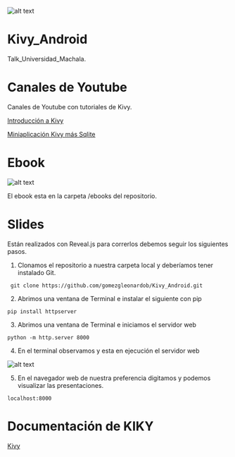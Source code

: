 ![alt text](https://i.udemycdn.com/course/750x422/688828_f879.jpg  "Logo Title Text 1")

# Kivy_Android

Talk_Universidad_Machala.

# Canales de Youtube

Canales de Youtube con tutoriales de Kivy.

[Introducción a Kivy](https://www.youtube.com/watch?v=9F_bw8OP1f0&list=PLOBq4FLbvJGQA31Zhfnha3KKhG6xjZ1cz)

[Miniaplicación Kivy más Sqlite](https://www.youtube.com/watch?v=jF6CJCTKj7w&list=PLOBq4FLbvJGSjYR2EW0VAWqEWVpk16GLT)

# Ebook
![alt text](https://infomediang.com/wp-content/uploads/2016/05/download-creating-apps-in-kivy-mobile-with-python-pdf-e1542777033443.png  "Logo Title Text 1")

El ebook esta en la carpeta /ebooks del repositorio.

# Slides

Están realizados con Reveal.js para correrlos debemos seguir los siguientes pasos.

1. Clonamos el repositorio a nuestra carpeta local y deberíamos tener instalado Git.

~~~~
 git clone https://github.com/gomezgleonardob/Kivy_Android.git
~~~~

2. Abrimos una ventana de Terminal e instalar el siguiente con pip

~~~~
pip install httpserver
~~~~

3. Abrimos una ventana de Terminal e iniciamos el servidor web

~~~~
python -m http.server 8000
~~~~

4. En el terminal observamos y esta en ejecución el servidor web

![alt text](https://www.poftut.com/wp-content/uploads/2018/07/img_5b4d5f569b669.png  "Logo Title Text 1")

5. En el navegador web de nuestra preferencia digitamos y podemos visualizar las presentaciones.

~~~~
localhost:8000
~~~~

# Documentación de KIKY
[Kivy](https://kivy.org/doc/stable/gettingstarted/intro.html)
